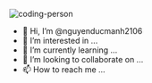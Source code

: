 ![coding-person](https://user-images.githubusercontent.com/55195703/185292890-8ec00dfe-5be7-4ad7-a565-bcd3e1461f60.gif)

- 👋 Hi, I’m @nguyenducmanh2106
- 👀 I’m interested in ...
- 🌱 I’m currently learning ...
- 💞️ I’m looking to collaborate on ...
- 📫 How to reach me ...

<!---
nguyenducmanh2106/nguyenducmanh2106 is a ✨ special ✨ repository because its `README.md` (this file) appears on your GitHub profile.
You can click the Preview link to take a look at your changes.
--->

